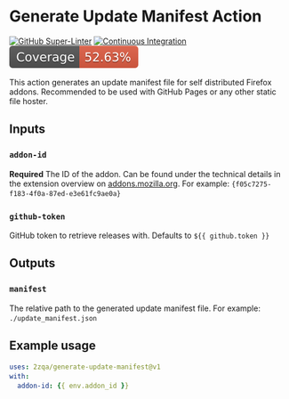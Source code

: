 # Generate Update Manifest Action

[![GitHub Super-Linter](https://github.com/2zqa/generate-update-manifest/actions/workflows/linter.yml/badge.svg)](https://github.com/super-linter/super-linter)
[![Continuous Integration](https://github.com/2zqa/generate-update-manifest/actions/workflows/ci.yml/badge.svg)](https://github.com/2zqa/generate-update-manifest/actions/workflows/ci.yml)
![Code Coverage](./badges/coverage.svg)

This action generates an update manifest file for self distributed Firefox
addons. Recommended to be used with GitHub Pages or any other static file
hoster.

## Inputs

### `addon-id`

**Required** The ID of the addon. Can be found under the technical details in
the extension overview on [addons.mozilla.org](https://addons.mozilla.org/). For
example: `{f05c7275-f183-4f0a-87ed-e3e61fc9ae0a}`

### `github-token`

GitHub token to retrieve releases with. Defaults to `${{ github.token }}`

## Outputs

### `manifest`

The relative path to the generated update manifest file. For example:
`./update_manifest.json`

## Example usage

```yaml
uses: 2zqa/generate-update-manifest@v1
with:
  addon-id: {{ env.addon_id }}
```
